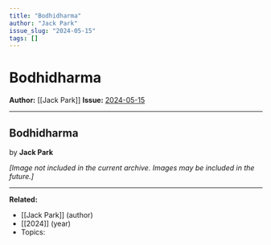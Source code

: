```yaml
---
title: "Bodhidharma"
author: "Jack Park"
issue_slug: "2024-05-15"
tags: []
---
```


# Bodhidharma

**Author:** [[Jack Park]]
**Issue:** [2024-05-15](https://plex.collectivesensecommons.org/2024-05-15/)

---

## Bodhidharma
by **Jack Park**

*[Image not included in the current archive. Images may be included in the future.]*

---

**Related:**
- [[Jack Park]] (author)
- [[2024]] (year)
- Topics: 

